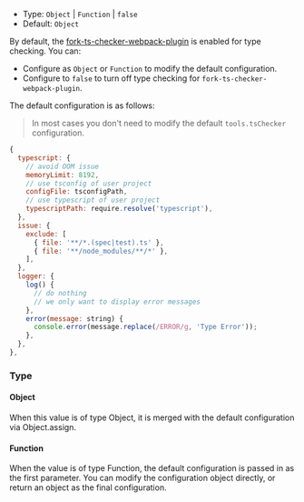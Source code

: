 - Type: `Object` | `Function` | `false`
- Default: `Object`

By default, the [fork-ts-checker-webpack-plugin](https://github.com/TypeStrong/fork-ts-checker-webpack-plugin) is enabled for type checking. You can:

- Configure as `Object` or `Function` to modify the default configuration.
- Configure to `false` to turn off type checking for `fork-ts-checker-webpack-plugin`.

The default configuration is as follows:

> In most cases you don't need to modify the default `tools.tsChecker` configuration.

```js
{
  typescript: {
    // avoid OOM issue
    memoryLimit: 8192,
    // use tsconfig of user project
    configFile: tsconfigPath,
    // use typescript of user project
    typescriptPath: require.resolve('typescript'),
  },
  issue: {
    exclude: [
      { file: '**/*.(spec|test).ts' },
      { file: '**/node_modules/**/*' },
    ],
  },
  logger: {
    log() {
      // do nothing
      // we only want to display error messages
    },
    error(message: string) {
      console.error(message.replace(/ERROR/g, 'Type Error'));
    },
  },
},
```

### Type

#### Object

When this value is of type Object, it is merged with the default configuration via Object.assign.

#### Function

When the value is of type Function, the default configuration is passed in as the first parameter. You can modify the configuration object directly, or return an object as the final configuration.
